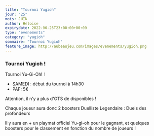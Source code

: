 ```yaml
---
title: "Tournoi Yugioh"
jour: "25"
mois: JUIN
author: Héloïse
expirydate: 2022-06-25T23:00:00+00:00
type: "evenements"
category: "yugioh"
sommaire: "Tournoi Yugioh"
feature_image: http://aubeaujeu.com/images/evenements/yugioh.png
---
```

### Tournoi Yugioh !

Tournoi Yu-Gi-Oh! !

- SAMEDI :  début du tournoi à 14h30
- PAF: 5€

Attention, il n'y a plus d'OTS de disponibles !

Chaque joueur aura donc 2 boosters Duelliste Legendaire : Duels des profondeurs

Il y aura en + un playmat officiel Yu-gi-oh pour le gagnant, et quelques boosters pour le classement en fonction du nombre de joueurs !

